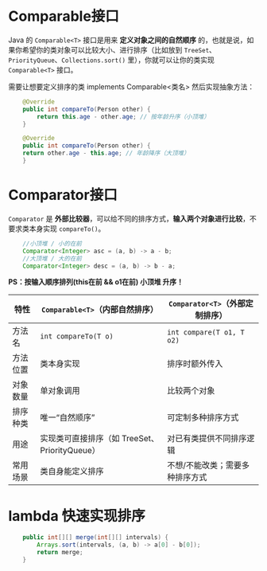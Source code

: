 # Comparable接口

Java 的 `Comparable<T>` 接口是用来 **定义对象之间的自然顺序** 的，也就是说，如果你希望你的类对象可以比较大小、进行排序（比如放到 `TreeSet`、`PriorityQueue`、`Collections.sort()` 里），你就可以让你的类实现 `Comparable<T>` 接口。

需要让想要定义排序的类 implements Comparable<类名> 然后实现抽象方法：
```java
    @Override
    public int compareTo(Person other) {
        return this.age - other.age; // 按年龄升序（小顶堆）
    }

	@Override
	public int compareTo(Person other) {
    return other.age - this.age; // 年龄降序（大顶堆）
	}
```
# Comparator接口

`Comparator` 是 **外部比较器**，可以给不同的排序方式，**输入两个对象进行比较**，不要求类本身实现 `compareTo()`。

```java
	//小顶堆 / 小的在前
	Comparator<Integer> asc = (a, b) -> a - b;
	//大顶堆 / 大的在前
	Comparator<Integer> desc = (a, b) -> b - a;
```

**PS：按输入顺序排列(this在前 && o1在前) 小顶堆 升序！**

| 特性   | `Comparable<T>`（内部自然排序）           | `Comparator<T>`（外部定制排序）   |
| ---- | --------------------------------- | ------------------------- |
| 方法名  | `int compareTo(T o)`              | `int compare(T o1, T o2)` |
| 方法位置 | 类本身实现                             | 排序时额外传入                   |
| 对象数量 | 单对象调用                             | 比较两个对象                    |
| 排序种类 | 唯一“自然顺序”                          | 可定制多种排序方式                 |
| 用途   | 实现类可直接排序（如 TreeSet、PriorityQueue） | 对已有类提供不同排序逻辑              |
| 常用场景 | 类自身能定义排序                          | 不想/不能改类；需要多种排序方式          |
# lambda 快速实现排序
```java
    public int[][] merge(int[][] intervals) {
        Arrays.sort(intervals, (a, b) -> a[0] - b[0]);
	    return merge;
    }
```